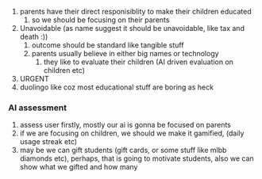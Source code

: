 1. parents have their direct responisiblity to make their children educated
	1. so we should be focusing on their parents
2. Unavoidable (as name suggest it should be unavoidable, like tax and death :))
	1. outcome should be standard like tangible stuff
	2. parents usually believe in either big names or technology
		1. they like to evaluate their children (AI driven evaluation on children etc)
3. URGENT
4. duolingo like coz most educational stuff are boring as heck
### AI assessment
1. assess user firstly, mostly our ai is gonna be focused on parents
2. if we are focusing on children, we should we make it gamified, (daily usage streak etc)
3. may be we can gift students (gift cards, or some stuff like mlbb diamonds etc), perhaps, that is going to motivate students, also we can show what we gifted and how many 